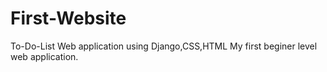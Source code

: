 # First-Website
To-Do-List Web application using Django,CSS,HTML
My first beginer level web application.

